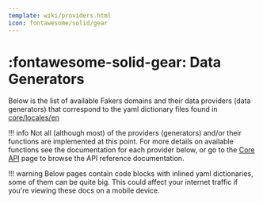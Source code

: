 ```yaml
---
template: wiki/providers.html
icon: fontawesome/solid/gear
---
```


# :fontawesome-solid-gear: Data Generators

Below is the list of available Fakers domains and their data providers (data generators) that correspond to the yaml dictionary files found in [core/locales/en](https://github.com/serpro69/kotlin-faker/tree/master/core/src/main/resources/locales/en)

!!! info
    Not all (although most) of the providers (generators) and/or their functions are implemented at this point. For more details on available functions see the documentation for each provider below, or go to the [Core API](TODO) page to browse the API reference documentation.

!!! warning
    Below pages contain code blocks with inlined yaml dictionaries, some of them can be quite big. This could affect your internet traffic if you're viewing these docs on a mobile device.

<!-- TODO: move this here from the overrides template (needs https://github.com/fralau/mkdocs-macros-plugin/issues/267)
"Core" `Faker`

{% for file in pages %}
{% if file.page.url.split('/').contains('core') %}
- [{{ file.page.title }}]({{ file.page.url }})
{% endif %}
{% endfor %}

[`BooksFaker`](../pages/fakers/books.md)

{% for file in pages %}
{% if file.page.url.split('/').contains('books') %}
- [{{ file.page.title }}]({{ file.page.url }})
{% endif %}
{% endfor %}

[`CommerceFaker`](../pages/fakers/commerce.md)

{% for file in pages %}
{% if file.page.url.split('/').contains('commerce') %}
- [{{ file.page.title }}]({{ file.page.url }})
{% endif %}
{% endfor %}

[`CreaturesFaker`](../pages/fakers/creatures.md)

{% for file in pages %}
{% if file.page.url.split('/').contains('creatures') %}
- [{{ file.page.title }}]({{ file.page.url }})
{% endif %}
{% endfor %}

[`DatabasesFaker`](../pages/fakers/databases.md)

{% for file in pages %}
{% if file.page.url.split('/').contains('databases') %}
- [{{ file.page.title }}]({{ file.page.url }})
  {% endif %}
  {% endfor %}

[`EduFaker`](../pages/fakers/edu.md)

{% for file in pages %}
{% if file.page.url.split('/').contains('edu') %}
- [{{ file.page.title }}]({{ file.page.url }})
{% endif %}
{% endfor %}

[`GamesFaker`](../pages/fakers/games.md)

{% for file in pages %}
{% if file.page.url.split('/').contains('games') %}
- [{{ file.page.title }}]({{ file.page.url }})
{% endif %}
{% endfor %}

[`HumorFaker`](../pages/fakers/humor.md)

{% for file in pages %}
{% if file.page.url.split('/').contains('humor') %}
- [{{ file.page.title }}]({{ file.page.url }})
{% endif %}
{% endfor %}

[`JapaneseMediaFaker`](../pages/fakers/japmedia.md)

{% for file in pages %}
{% if file.page.url.split('/').contains('japmedia') %}
- [{{ file.page.title }}]({{ file.page.url }})
{% endif %}
{% endfor %}

[`LoremFaker`](../pages/fakers/lorem.md)

{% for file in pages %}
{% if file.page.url.split('/').contains('lorem') %}
- [{{ file.page.title }}]({{ file.page.url }})
{% endif %}
{% endfor %}

[`MiscFaker`](../pages/fakers/misc.md)

{% for file in pages %}
{% if file.page.url.split('/').contains('misc') %}
- [{{ file.page.title }}]({{ file.page.url }})
{% endif %}
{% endfor %}

[`MoviesFaker`](../pages/fakers/movies.md)

{% for file in pages %}
{% if file.page.url.split('/').contains('movies') %}
- [{{ file.page.title }}]({{ file.page.url }})
{% endif %}
{% endfor %}

[`MusicFaker`](../pages/fakers/music.md)

{% for file in pages %}
{% if file.page.url.split('/').contains('music') %}
- [{{ file.page.title }}]({{ file.page.url }})
{% endif %}
{% endfor %}

[`SportsFaker`](../pages/fakers/sports.md)

{% for file in pages %}
{% if file.page.url.split('/').contains('sports') %}
- [{{ file.page.title }}]({{ file.page.url }})
{% endif %}
{% endfor %}

[`TechFaker`](../pages/fakers/tech.md)

{% for file in pages %}
{% if file.page.url.split('/').contains('tech') %}
- [{{ file.page.title }}]({{ file.page.url }})
{% endif %}
{% endfor %}

[`TravelFaker`](../pages/fakers/travel.md)

{% for file in pages %}
{% if file.page.url.split('/').contains('travel') %}
- [{{ file.page.title }}]({{ file.page.url }})
{% endif %}
{% endfor %}

[`TvShowsFaker`](../pages/fakers/tvshows.md)

{% for file in pages %}
{% if file.page.url.split('/').contains('tvshows') %}
- [{{ file.page.title }}]({{ file.page.url }})
{% endif %}
{% endfor %}
-->
